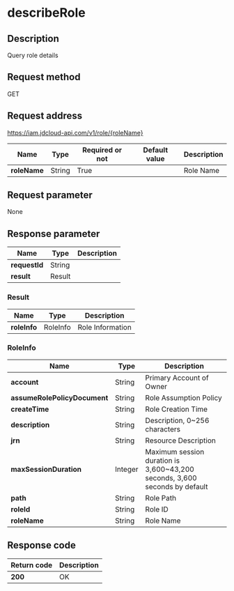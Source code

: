 # describeRole


## Description
Query role details

## Request method
GET

## Request address
https://iam.jdcloud-api.com/v1/role/{roleName}

|Name|Type|Required or not|Default value|Description|
|---|---|---|---|---|
|**roleName**|String|True| |Role Name|

## Request parameter
None


## Response parameter
|Name|Type|Description|
|---|---|---|
|**requestId**|String| |
|**result**|Result| |


### Result
|Name|Type|Description|
|---|---|---|
|**roleInfo**|RoleInfo|Role Information|
### RoleInfo
|Name|Type|Description|
|---|---|---|
|**account**|String|Primary Account of Owner|
|**assumeRolePolicyDocument**|String|Role Assumption Policy|
|**createTime**|String|Role Creation Time|
|**description**|String|Description, 0~256 characters|
|**jrn**|String|Resource Description|
|**maxSessionDuration**|Integer|Maximum session duration is 3,600~43,200 seconds, 3,600 seconds by default|
|**path**|String|Role Path|
|**roleId**|String|Role ID|
|**roleName**|String|Role Name|

## Response code
|Return code|Description|
|---|---|
|**200**|OK|
